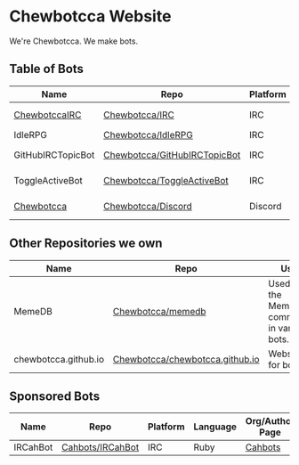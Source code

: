 # Chewbotcca Website

We're Chewbotcca. We make bots.

## Table of Bots

Name                                       | Repo                                                                           | Platform | Language | Status
------------------------------------------ | ------------------------------------------------------------------------------ | -------- | -------- | --------------------------------------------------------------
[ChewbotccaIRC](http://irc.chewbotcca.co)  | [Chewbotcca/IRC](http://github.com/Chewbotcca/IRC)                             | IRC      | Ruby     | Active Development
IdleRPG                                    | [Chewbotcca/IdleRPG](http://github.com/Chewbotcca/IdleRPG)                     | IRC      | Ruby     | Pretty active
GitHubIRCTopicBot                          | [Chewbotcca/GitHubIRCTopicBot](http://github.com/Chewbotcca/GitHubIRCTopicBot) | IRC      | Ruby     | Development Slowed
ToggleActiveBot                            | [Chewbotcca/ToggleActiveBot](http://github.com/Chewbotcca/ToggleActiveBot)     | IRC      | Ruby     | Development Halted
[Chewbotcca](http://discord.chewbotcca.co) | [Chewbotcca/Discord](http://github.com/Chewbotcca/discord)                     | Discord  | Ruby     | Abandoned ([Why?](http://chewbotcca.co/help/discordabandoned))

## Other Repositories we own

Name                 | Repo                                                                                 | Use
-------------------- | ------------------------------------------------------------------------------------ | --------------------------------------------
MemeDB               | [Chewbotcca/memedb](http://github.com/Chewbotcca/memedb)                             | Used for the MemeDB command in various bots.
chewbotcca.github.io | [Chewbotcca/chewbotcca.github.io](http://github.com/Chewbotcca/chewbotcca.github.io) | Website for bots

## Sponsored Bots

Name     | Repo                                                   | Platform | Language | Org/Author Page
-------- | ------------------------------------------------------ | -------- | -------- | ------------------------------------
IRCahBot | [Cahbots/IRCahBot](http://github.com/cahbots/ircahbot) | IRC      | Ruby     | [Cahbots](http://github.com/Cahbots)

